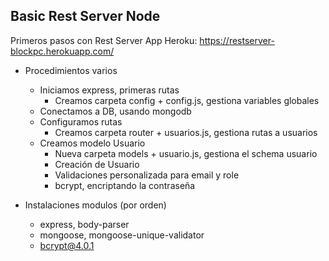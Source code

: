 ## Basic Rest Server Node

Primeros pasos con Rest Server
App Heroku: https://restserver-blockpc.herokuapp.com/

- Procedimientos varios
  - Iniciamos express, primeras rutas
    - Creamos carpeta config + config.js, gestiona variables globales
  - Conectamos a DB, usando mongodb
  - Configuramos rutas
    - Creamos carpeta router + usuarios.js, gestiona rutas a usuarios
  - Creamos modelo Usuario
    - Nueva carpeta models + usuario.js, gestiona el schema usuario
    - Creación de Usuario
    - Validaciones personalizada para email y role
    - bcrypt, encriptando la contraseña

- Instalaciones modulos (por orden)
  - express, body-parser
  - mongoose, mongoose-unique-validator
  - bcrypt@4.0.1